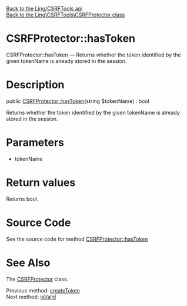 [Back to the Ling/CSRFTools api](https://github.com/lingtalfi/CSRFTools/blob/master/doc/api/Ling/CSRFTools.md)<br>
[Back to the Ling\CSRFTools\CSRFProtector class](https://github.com/lingtalfi/CSRFTools/blob/master/doc/api/Ling/CSRFTools/CSRFProtector.md)


CSRFProtector::hasToken
================



CSRFProtector::hasToken — Returns whether the token identified by the given tokenName is already stored in the session.




Description
================


public [CSRFProtector::hasToken](https://github.com/lingtalfi/CSRFTools/blob/master/doc/api/Ling/CSRFTools/CSRFProtector/hasToken.md)(string $tokenName) : bool




Returns whether the token identified by the given tokenName is already stored in the session.




Parameters
================


- tokenName

    


Return values
================

Returns bool.








Source Code
===========
See the source code for method [CSRFProtector::hasToken](https://github.com/lingtalfi/CSRFTools/blob/master/CSRFProtector.php#L189-L196)


See Also
================

The [CSRFProtector](https://github.com/lingtalfi/CSRFTools/blob/master/doc/api/Ling/CSRFTools/CSRFProtector.md) class.

Previous method: [createToken](https://github.com/lingtalfi/CSRFTools/blob/master/doc/api/Ling/CSRFTools/CSRFProtector/createToken.md)<br>Next method: [isValid](https://github.com/lingtalfi/CSRFTools/blob/master/doc/api/Ling/CSRFTools/CSRFProtector/isValid.md)<br>

